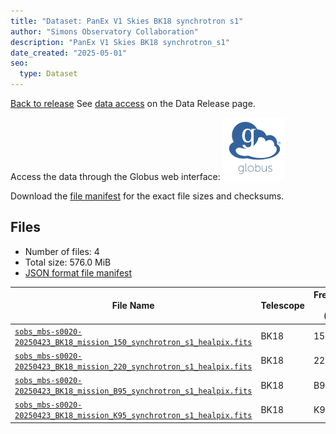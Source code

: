 ```yaml
---
title: "Dataset: PanEx V1 Skies BK18 synchrotron s1"
author: "Simons Observatory Collaboration"
description: "PanEx V1 Skies BK18 synchrotron_s1"
date_created: "2025-05-01"
seo:
  type: Dataset
---
```


[Back to release](./panexv1-bk18.html#datasets)
See [data access](./panexv1-bk18.html#data-access) on the Data Release page.

Access the data through the Globus web interface: [![Download via Globus](images/globus-logo.png)](https://app.globus.org/file-manager?origin_id=53b2a147-ae9d-4bbf-9d18-3b46d133d4bb&origin_path=%2Fpanexp_v1_bk18%2Fsynchrotron_s1%2F)

Download the [file manifest](https://g-0a470a.6b7bd8.0ec8.data.globus.org/panexp_v1_bk18/synchrotron_s1/manifest.json) for the exact file sizes and checksums.

## Files

- Number of files: 4
- Total size: 576.0 MiB
- [JSON format file manifest](https://g-0a470a.6b7bd8.0ec8.data.globus.org/panexp_v1_bk18/synchrotron_s1/manifest.json)

|                                                                                                         File Name                                                                                                         | Telescope | Frequency Band (GHz) | Pixelization |   Size    |
| ------------------------------------------------------------------------------------------------------------------------------------------------------------------------------------------------------------------------- | --------- | -------------------- | ------------ | --------- |
| [`sobs_mbs-s0020-20250423_BK18_mission_150_synchrotron_s1_healpix.fits`](https://g-0a470a.6b7bd8.0ec8.data.globus.org/panexp_v1_bk18/synchrotron_s1/sobs_mbs-s0020-20250423_BK18_mission_150_synchrotron_s1_healpix.fits) | BK18      |                  150 | healpix      | 144.0 MiB |
| [`sobs_mbs-s0020-20250423_BK18_mission_220_synchrotron_s1_healpix.fits`](https://g-0a470a.6b7bd8.0ec8.data.globus.org/panexp_v1_bk18/synchrotron_s1/sobs_mbs-s0020-20250423_BK18_mission_220_synchrotron_s1_healpix.fits) | BK18      |                  220 | healpix      | 144.0 MiB |
| [`sobs_mbs-s0020-20250423_BK18_mission_B95_synchrotron_s1_healpix.fits`](https://g-0a470a.6b7bd8.0ec8.data.globus.org/panexp_v1_bk18/synchrotron_s1/sobs_mbs-s0020-20250423_BK18_mission_B95_synchrotron_s1_healpix.fits) | BK18      | B95                  | healpix      | 144.0 MiB |
| [`sobs_mbs-s0020-20250423_BK18_mission_K95_synchrotron_s1_healpix.fits`](https://g-0a470a.6b7bd8.0ec8.data.globus.org/panexp_v1_bk18/synchrotron_s1/sobs_mbs-s0020-20250423_BK18_mission_K95_synchrotron_s1_healpix.fits) | BK18      | K95                  | healpix      | 144.0 MiB |
